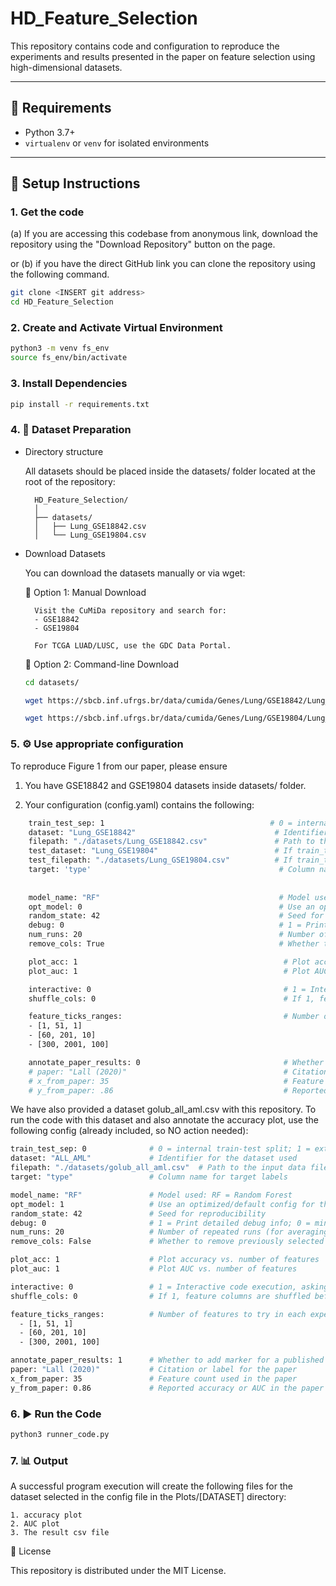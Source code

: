 # HD_Feature_Selection

This repository contains code and configuration to reproduce the experiments and results presented in the paper on feature selection using high-dimensional datasets.

---

## 🧰 Requirements

- Python 3.7+
- `virtualenv` or `venv` for isolated environments

---

## 🔧 Setup Instructions

### 1. Get the code

(a) If you are accessing this codebase from anonymous link, download the repository using the "Download Repository" button on the page. 

or (b) if you have the direct GitHub link you can clone the repository using the following command.

```bash
git clone <INSERT git address>
cd HD_Feature_Selection
```

### 2. Create and Activate Virtual Environment

```bash
python3 -m venv fs_env
source fs_env/bin/activate
```
### 3. Install Dependencies
```bash
pip install -r requirements.txt
```

### 4. 📂 Dataset Preparation

* Directory structure

    All datasets should be placed inside the datasets/ folder located at the root of the repository:

        HD_Feature_Selection/
        │
        ├── datasets/
        │   ├── Lung_GSE18842.csv
        │   └── Lung_GSE19804.csv

* Download Datasets

    You can download the datasets manually or via wget:

    🔹 Option 1: Manual Download

        Visit the CuMiDa repository and search for:
        - GSE18842
        - GSE19804

        For TCGA LUAD/LUSC, use the GDC Data Portal. 

    🔹 Option 2: Command-line Download

    ```bash
    cd datasets/

    wget https://sbcb.inf.ufrgs.br/data/cumida/Genes/Lung/GSE18842/Lung_GSE18842.csv

    wget https://sbcb.inf.ufrgs.br/data/cumida/Genes/Lung/GSE19804/Lung_GSE19804.csv
    ```

### 5. ⚙️ Use appropriate configuration

To reproduce Figure 1 from our paper, please ensure 

1. You have GSE18842 and GSE19804 datasets inside datasets/ folder.

2. Your configuration (config.yaml) contains the following:

```bash
    train_test_sep: 1                                     # 0 = internal train-test split; 1 = external test set
    dataset: "Lung_GSE18842"                               # Identifier for the dataset used      
    filepath: "./datasets/Lung_GSE18842.csv"               # Path to the input data file   
    test_dataset: "Lung_GSE19804"                          # If train_test_sep is 1, then provide identifier for the test dataset
    test_filepath: "./datasets/Lung_GSE19804.csv"          # If train_test_sep is 1, then provide path to the test data file   
    target: 'type'                                          # Column name for target labels
    
    
    model_name: "RF"                                        # Model used: RF = Random Forest
    opt_model: 0                                            # Use an optimized (1) /default (0) config for the model
    random_state: 42                                        # Seed for reproducibility
    debug: 0                                                # 1 = Print detailed debug info; 0 = minimal output
    num_runs: 20                                            # Number of repeated runs (for averaging)
    remove_cols: True                                       # Whether to remove previously selected features. If number of features are more than 20,000 - set it to true

    plot_acc: 1                                              # Plot accuracy vs. number of features
    plot_auc: 1                                              # Plot AUC vs. number of features

    interactive: 0                                           # 1 = Interactive code execution, asking for confirmationl 0: no confirmation required
    shuffle_cols: 0                                          # If 1, feature columns are shuffled before selection

    feature_ticks_ranges:                                    # Number of features to try in each experiment run
    - [1, 51, 1]
    - [60, 201, 10]
    - [300, 2001, 100]

    annotate_paper_results: 0                                # Whether to add marker for a published paper's result. If 1, then paper, x_from_paper and y_from_paper should be defined.
    # paper: "Lall (2020)"                                   # Citation or label for the paper
    # x_from_paper: 35                                       # Feature count used in the paper
    # y_from_paper: .86                                      # Reported accuracy in the paper
```

We have also provided a dataset golub_all_aml.csv with this repository. To run the code with this dataset and also annotate the accuracy plot, use the following config (already included, so NO action needed):

```bash
train_test_sep: 0              # 0 = internal train-test split; 1 = external test set
dataset: "ALL_AML"             # Identifier for the dataset used
filepath: "./datasets/golub_all_aml.csv"  # Path to the input data file
target: "type"                 # Column name for target labels

model_name: "RF"               # Model used: RF = Random Forest
opt_model: 1                   # Use an optimized/default config for the model
random_state: 42               # Seed for reproducibility
debug: 0                       # 1 = Print detailed debug info; 0 = minimal output
num_runs: 20                   # Number of repeated runs (for averaging)
remove_cols: False             # Whether to remove previously selected features

plot_acc: 1                    # Plot accuracy vs. number of features
plot_auc: 1                    # Plot AUC vs. number of features

interactive: 0                 # 1 = Interactive code execution, asking for confirmationl 0: no confirmation required
shuffle_cols: 0                # If 1, feature columns are shuffled before selection

feature_ticks_ranges:          # Number of features to try in each experiment run
  - [1, 51, 1]
  - [60, 201, 10]
  - [300, 2001, 100]

annotate_paper_results: 1      # Whether to add marker for a published paper's result. If 1, then paper, x_from_paper and y_from_paper should be defined.
paper: "Lall (2020)"           # Citation or label for the paper
x_from_paper: 35               # Feature count used in the paper
y_from_paper: 0.86             # Reported accuracy or AUC in the paper

```

### 6. ▶️ Run the Code

```bash
python3 runner_code.py
```

### 7. 📊 Output 

A successful program execution will create the following files for the dataset selected in the config file in the Plots/[DATASET] directory:

    1. accuracy plot 
    2. AUC plot
    3. The result csv file 

📎 License

This repository is distributed under the MIT License.